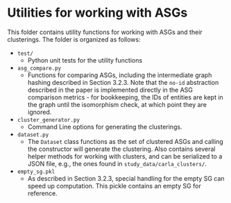 # Utilities for working with ASGs
This folder contains utility functions for working with ASGs and their clusterings.
The folder is organized as follows:
* `test/`
  * Python unit tests for the utility functions
* `asg_compare.py`
  * Functions for comparing ASGs, including the intermediate graph hashing described in Section 3.2.3. Note that the `no-id` abstraction described in the paper is implemented directly in the ASG comparison metrics - for bookkeeping, the IDs of entities are kept in the graph until the isomorphism check, at which point they are ignored.
* `cluster_generator.py`
  * Command Line options for generating the clusterings.
* `dataset.py`
  * The `Dataset` class functions as the set of clustered ASGs and calling the constructor will generate the clustering. Also contains several helper methods for working with clusters, and can be serialized to a JSON file, e.g., the ones found in `study_data/carla_clusters/`.
* `empty_sg.pkl`
  * As described in Section 3.2.3, special handling for the empty SG can speed up computation. This pickle contains an empty SG for reference.